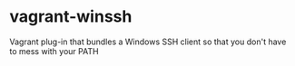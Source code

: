 # vagrant-winssh
Vagrant plug-in that bundles a Windows SSH client so that you don't have to mess with your PATH
